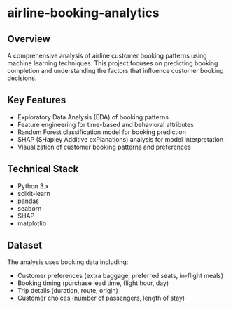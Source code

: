 # airline-booking-analytics

## Overview
A comprehensive analysis of airline customer booking patterns using machine learning techniques. This project focuses on predicting booking completion and understanding the factors that influence customer booking decisions.

## Key Features
- Exploratory Data Analysis (EDA) of booking patterns
- Feature engineering for time-based and behavioral attributes
- Random Forest classification model for booking prediction
- SHAP (SHapley Additive exPlanations) analysis for model interpretation
- Visualization of customer booking patterns and preferences

## Technical Stack
- Python 3.x
- scikit-learn
- pandas
- seaborn
- SHAP
- matplotlib

## Dataset
The analysis uses booking data including:
- Customer preferences (extra baggage, preferred seats, in-flight meals)
- Booking timing (purchase lead time, flight hour, day)
- Trip details (duration, route, origin)
- Customer choices (number of passengers, length of stay)

